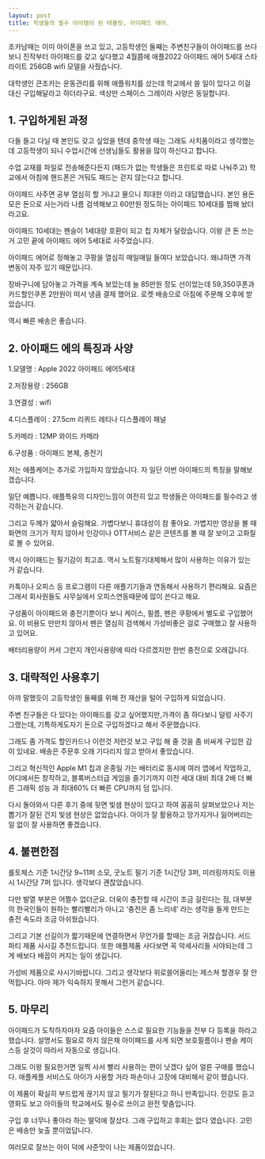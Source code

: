 ```yaml
---
layout: post
title: 학생들의 필수 아이템이 된 태블릿, 아이패드 에어.
---
```


조카남매는 이미 아이폰을 쓰고 있고, 고등학생인 둘째는 주변친구들이 아이패드를 쓰다보니 진작부터 아이패드를 갖고 싶다했고 4월쯤에 애플2022 아이패드 에어 5세대 스타라이트 256GB wifi 모델을 사줬습니다.

대학생인 큰조카는 운동관리를 위해 애플워치를 샀는데 학교에서 쓸 일이 있다고 이걸 대신 구입해달라고 하더라구요. 색상만 스페이스 그레이라 사양은 동일합니다.




<h2>1. 구입하게된 과정</h2>
다들 들고 다닐 때 본인도 갖고 싶었을 텐데 중학생 때는 그래도 사치품이라고 생각했는데 고등학생이 되니 수업시간에 선생님들도 활용을 많이 하신다고 합니다.

수업 교재를 파일로 전송해준다든지 (패드가 없는 학생들은 프린트로 따로 나눠주고) 학교에서 아침에 핸드폰은 거둬도 패드는 걷지 않는다고 합니다.

아이패드 사주면 공부 열심히 할 거냐고 물으니 최대한 이라고 대답했습니다.
본인 용돈 모은 돈으로 사는거라 나름 검색해보고 60만원 정도하는 아이패드 10세대를 찜해 놨더라고요.

아이패드 10세대는 펜슬이 1세대랑 호환이 되고 칩 자체가 달랐습니다.
이왕 큰 돈 쓰는 거 고민 끝에 아이패드 에어 5세대로 사주었습니다.

아이패드 에어로 정해놓고 쿠팡을 열심히 매일매일 들여다 보았습니다.
왜냐하면 가격 변동이 자주 있기 때문입니다.

장바구니에 담아놓고 가격을 계속 보았는데 늘 85만원 정도 선이었는데 59,350쿠폰과 카드할인쿠폰 2만원이 떠서 냉큼 결제 했어요.
로켓 배송으로 아침에 주문해 오후에 받았습니다.

역시 빠른 배송은 좋습니다.



<h2>2. 아이패드 에의 특징과 사양</h2>
1.모델명 : Apple 2022 아이패드 에어5세대

2.저장용량 : 256GB

3.연결성 : wifi

4.디스플레이 : 27.5cm 리퀴드 레티나 디스플레이 패널

5.카메라 : 12MP 와이드 카메라

6.구성품 : 아이패드 본체, 충전기

저는 애플케어는 추가로 가입하지 않았습니다. 자 일단 이번 아이패드의 특징을 말해보겠습니다.

일단 예쁩니다. 애플특유의 디자인느낌이 여전히 있고 학생들은 아이패드를 필수라고 생각하는거 같습니다.

그리고 두께가 얇아서 슬림해요. 가볍다보니 휴대성이 참 좋아요. 가볍지만 영상을 볼 때 화면의 크기가 작지 않아서 인강이나 OTT서비스 같은 콘텐츠를 볼 때 잘 보이고 고화질로 볼 수 있어요.

역시 아이패드는 필기감이 최고죠. 역시 노트필기대체해서 많이 사용하는 이유가 있는 거 같습니다.

카톡이나 오피스 등 프로그램이 다른 애플기기들과 연동해서 사용하기 편리해요. 요즘은 그래서 회사원들도 사무실에서 오피스연동때문에 많이 쓴다고 해요.

구성품이 아이패드와 충전기뿐이다 보니 케이스, 필름, 펜은 쿠팡에서 별도로 구입했어요. 이 비용도 만만치 않아서 펜은 열심히 검색해서 가성비좋은 걸로 구매했고 잘 사용하고 있어요.

배터리용량이 커서 그런지 개인사용량에 따라 다르겠지만 한번 충전으로 오래갑니다.



<h2>3. 대략적인 사용후기</h2>
아까 말했듯이 고등학생인 둘째를 위해 전 재산을 털어 구입하게 되었습니다.

주변 친구들은 다 있다는 아이패드를 갖고 싶어했지만,가격이 좀 하다보니 덜렁 사주기 그랬는데, 기특하게도자기 돈으로 구입하겠다고 해서 주문했습니다.

그래도 좀 가격도 할인카드나 이런것 저런것 보고 구입 해 줄 것을 좀 비싸게 구입한 감이 있네요. 배송은 주문후 오래 기다리지 않고 받아서 좋았습니다.

그리고 혁신적인 Apple M1 칩과 온종일 가는 배터리로 동시에 여러 앱에서 작업하고, 어디에서든 창작하고, 블록버스터급 게임을 즐기기까지 이전 세대 대비 최대 2배 더 빠른 그래픽 성능 과 최대60% 더 빠른 CPU까지 덤 입니다.

다시 돌아와서 다른 후기 중에 뒷면 빛샘 현상이 있다고 하여 꼼꼼히 살펴보았으나 저는 뽑기가 잘된 건지 빛샘 현상은 없었습니다. 아이가 잘 활용하고 망가지거나 잃어버리는 일 없이 잘 사용하면 좋겠습니다.



<h2>4. 불편한점</h2>
롤토체스 기준 1시간당 9~11퍼 소모, 굿노트 필기 기준 1시간당 3퍼, 미러링까지도 이용시 1시간당 7퍼 입니다. 생각보다 괜찮았습니다.

다만 발열 부분은 어쩔수 없더군요. 더욱이 충전할 때 시간이 조금 걸린다는 점, 대부분의 한국인들이 원하는 빨리빨리가 아니고 ‘충전은 좀 느리네’ 라는 생각을 들게 만드는 충전 속도라 조금 아쉬웠습니다.

그리고  기본 선길이가 짧기때문에 연결하면서 무언가를 할때는 조금 귀찮습니다. 서드 파티 제품 사시길 추천드립니다. 또한 애플제품 사다보면 꼭 악세사리들 사야되는데 그게 배보다 배꼽이 커지는 일이 생깁니다.

가성비 제품으로 사시기바랍니다. 그리고 생각보다 위로쓸어올리는 제스쳐 할경우 잘 안 먹힙니다. 아마 제가 익숙하지 못해서 그런거 같습니다.



<h2>5. 마무리</h2>
아이패드가 도착하자마자 요즘 아이들은 스스로 필요한 기능들을 전부 다 등록을 하라고 했습니다.
설명서도 필요로 하지 않은채 아이패드를 사게 되면 보호필름이나 펜슬 케이스등 살것이 따라서 자동으로 생깁니다.

그래도 이왕 필요한거면 일찍 사서 빨리 사용하는 편이 낫겠다 싶어 얼른 구매를 했습니다.
애플케플 서비스도 아이가 사용할 거라 파손이나 고장에 대비해서 같이 했습니다.

이 제품이 확실히 부드럽게 끊기지 않고 필기가 잘된다고 하니 만족입니다.
인강도 듣고 영화도 보고 아이들의 학교에서도 필수로 쓰이고 완전 맞춤입니다.

구입 후 너무나 좋아라 하는 딸덕에 잘샀다. 그래 구입하고 후회는 없다 였습니다. 고민은 배송만 늦출 뿐이었답니다.

여러모로 잘쓰는 아이 덕에 사준맛이 나는 제품이었습니다.